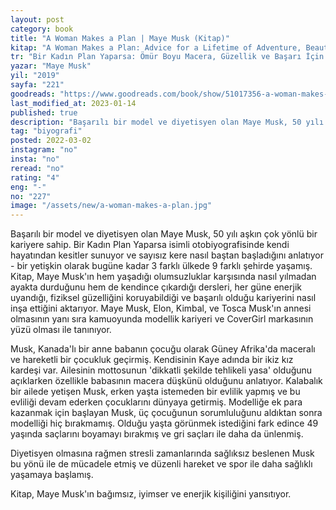 ```yaml
---
layout: post
category: book
title: "A Woman Makes a Plan | Maye Musk (Kitap)"
kitap: "A Woman Makes a Plan: Advice for a Lifetime of Adventure, Beauty, and Success"
tr: "Bir Kadın Plan Yaparsa: Ömür Boyu Macera, Güzellik ve Başarı İçin Tavsiyeler"
yazar: "Maye Musk"
yil: "2019"
sayfa: "221"
goodreads: "https://www.goodreads.com/book/show/51017356-a-woman-makes-a-plan"
last_modified_at: 2023-01-14
published: true  
description: "Başarılı bir model ve diyetisyen olan Maye Musk, 50 yılı aşkın çok yönlü bir kariyere sahip. Bir Kadın Plan Yaparsa isimli otobiyografisinde kendi hayatından kesitler sunuyor ve sayısız kere nasıl baştan başladığını anlatıyor."
tag: "biyografi"
posted: 2022-03-02
instagram: "no"
insta: "no"
reread: "no"
rating: "4"
eng: "-"
no: "227"
image: "/assets/new/a-woman-makes-a-plan.jpg"
---
```


Başarılı bir model ve diyetisyen olan Maye Musk, 50 yılı aşkın çok yönlü bir kariyere sahip. Bir Kadın Plan Yaparsa isimli otobiyografisinde kendi hayatından kesitler sunuyor ve sayısız kere nasıl baştan başladığını anlatıyor - bir yetişkin olarak bugüne kadar 3 farklı ülkede 9 farklı şehirde yaşamış. Kitap, Maye Musk'ın hem yaşadığı olumsuzluklar karşısında nasıl yılmadan ayakta durduğunu hem de kendince çıkardığı dersleri, her güne enerjik uyandığı, fiziksel güzelliğini koruyabildiği ve başarılı olduğu kariyerini nasıl inşa ettiğini aktarıyor. Maye Musk, Elon, Kimbal, ve Tosca Musk'ın annesi olmasının yanı sıra kamuoyunda modellik kariyeri ve CoverGirl markasının yüzü olması ile tanınıyor.

Musk, Kanada'lı bir anne babanın çocuğu olarak Güney Afrika'da maceralı ve hareketli bir çocukluk geçirmiş. Kendisinin Kaye adında bir ikiz kız kardeşi var. Ailesinin mottosunun 'dikkatli şekilde tehlikeli yasa' olduğunu açıklarken özellikle babasının macera düşkünü olduğunu anlatıyor. Kalabalık bir ailede yetişen Musk, erken yaşta istemeden bir evlilik yapmış ve bu evliliği devam ederken çocuklarını dünyaya getirmiş. Modelliğe ek para kazanmak için başlayan Musk, üç çocuğunun sorumluluğunu aldıktan sonra modelliği hiç bırakmamış. Olduğu yaşta görünmek istediğini fark edince 49 yaşında saçlarını boyamayı bırakmış ve gri saçları ile daha da ünlenmiş.

Diyetisyen olmasına rağmen stresli zamanlarında sağlıksız beslenen Musk bu yönü ile de mücadele etmiş ve düzenli hareket ve spor ile daha sağlıklı yaşamaya başlamış.

Kitap, Maye Musk'ın bağımsız, iyimser ve enerjik kişiliğini yansıtıyor.
